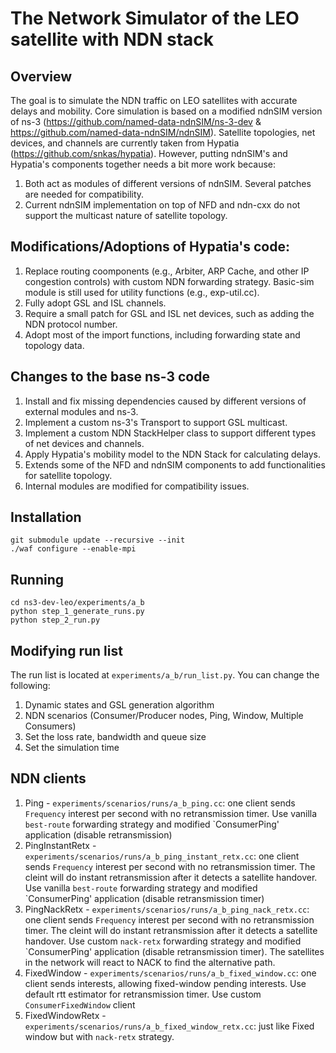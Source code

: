 The Network Simulator of the LEO satellite with NDN stack
================================
## Overview
The goal is to simulate the NDN traffic on LEO satellites with accurate delays and mobility. Core simulation is based on a modified ndnSIM version of ns-3 (https://github.com/named-data-ndnSIM/ns-3-dev & https://github.com/named-data-ndnSIM/ndnSIM). Satellite topologies, net devices, and channels are currently taken from Hypatia (https://github.com/snkas/hypatia). However, putting ndnSIM's and Hypatia's components together needs a bit more work because:

1) Both act as modules of different versions of ndnSIM. Several patches are needed for compatibility.
2) Current ndnSIM implementation on top of NFD and ndn-cxx do not support the multicast nature of satellite topology.

## Modifications/Adoptions of Hypatia's code:
1) Replace routing coomponents (e.g., Arbiter, ARP Cache, and other IP congestion controls) with custom NDN forwarding strategy. Basic-sim module is still used for utility functions (e.g., exp-util.cc).
2) Fully adopt GSL and ISL channels.
3) Require a small patch for GSL and ISL net devices, such as adding the NDN protocol number.
4) Adopt most of the import functions, including forwarding state and topology data.

## Changes to the base ns-3 code
1) Install and fix missing dependencies caused by different versions of external modules and ns-3.
2) Implement a custom ns-3's Transport to support GSL multicast.
3) Implement a custom NDN StackHelper class to support different types of net devices and channels.
4) Apply Hypatia's mobility model to the NDN Stack for calculating delays.
5) Extends some of the NFD and ndnSIM components to add functionalities for satellite topology.
6) Internal modules are modified for compatibility issues.

## Installation
```
git submodule update --recursive --init
./waf configure --enable-mpi
```

## Running
```
cd ns3-dev-leo/experiments/a_b
python step_1_generate_runs.py 
python step_2_run.py
```
## Modifying run list
The run list is located at `experiments/a_b/run_list.py`. You can change the following:
1) Dynamic states and GSL generation algorithm
2) NDN scenarios (Consumer/Producer nodes, Ping, Window, Multiple Consumers)
3) Set the loss rate, bandwidth and queue size
4) Set the simulation time

## NDN clients

1) Ping - `experiments/scenarios/runs/a_b_ping.cc`: one client sends `Frequency` interest per second with no retransmission timer. Use vanilla `best-route` forwarding strategy and modified `ConsumerPing' application (disable retransmission)
2) PingInstantRetx - `experiments/scenarios/runs/a_b_ping_instant_retx.cc`:  one client sends `Frequency` interest per second with no retransmission timer. The cleint will do instant retransmission after it detects a satellite handover. Use vanilla `best-route` forwarding strategy and modified `ConsumerPing' application (disable retransmission timer)
3) PingNackRetx - `experiments/scenarios/runs/a_b_ping_nack_retx.cc`:  one client sends `Frequency` interest per second with no retransmission timer. The cleint will do instant retransmission after it detects a satellite handover. Use custom `nack-retx` forwarding strategy and modified `ConsumerPing' application (disable retransmission timer). The satellites in the network will react to NACK to find the alternative path.
4) FixedWindow - `experiments/scenarios/runs/a_b_fixed_window.cc`: one client sends interests, allowing fixed-window pending interests. Use default rtt estimator for retransmission timer. Use custom `ConsumerFixedWindow` client
5) FixedWindowRetx - `experiments/scenarios/runs/a_b_fixed_window_retx.cc`: just like Fixed window but with `nack-retx` strategy.

